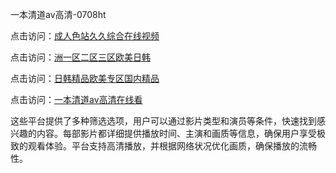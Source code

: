一本清道av高清-0708ht

点击访问：<a href="https://heiliaowzu4ur.pages.dev">成人色站久久综合在线视频</a>

点击访问：<a href="https://heiliaozj3tjd.pages.dev">洲一区二区三区欧美日韩</a>

点击访问：<a href="https://heiliaoxqkkct.pages.dev">日韩精品欧美专区国内精品</a>

点击访问：<a href="https://heiliaoxwd5i8.pages.dev">一本清道av高清在线看</a>

这些平台提供了多种筛选选项，用户可以通过影片类型和演员等条件，快速找到感兴趣的内容。每部影片都详细提供播放时间、主演和画质等信息，确保用户享受极致的观看体验。平台支持高清播放，并根据网络状况优化画质，确保播放的流畅性。


<span style="display:none;">[Canonical link](https://github.com/thuy20250708/thuy16 ）</span>

